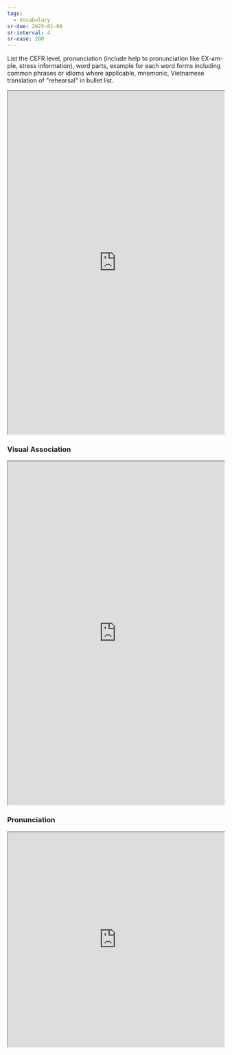 ```yaml
---
tags:
  - Vocabulary
sr-due: 2025-01-08
sr-interval: 4
sr-ease: 280
---
```

List the CEFR level, pronunciation (include help to pronunciation like EX-am-ple, stress information), word parts, example for each word forms including common phrases or idioms where applicable, mnemonic, Vietnamese translation of "rehearsal" in bullet list.

<iframe
    height="800"
    width="100%"
    style="padding: 0; margin: 0;"
    src="https://www.perplexity.ai">
</iframe>

### Visual Association

<iframe
    height="800"
    width="100%"
    style="padding: 0; margin: 0;"
    src="https://www.google.com/search?tbm=isch&q=rehearsal">
</iframe>

### Pronunciation

<iframe
    height="500"
    width="100%"
    style="padding: 0; margin: 0;"
    src="https://www.google.com/search?q=how+to+pronounce+rehearsal&hl=en">
</iframe>